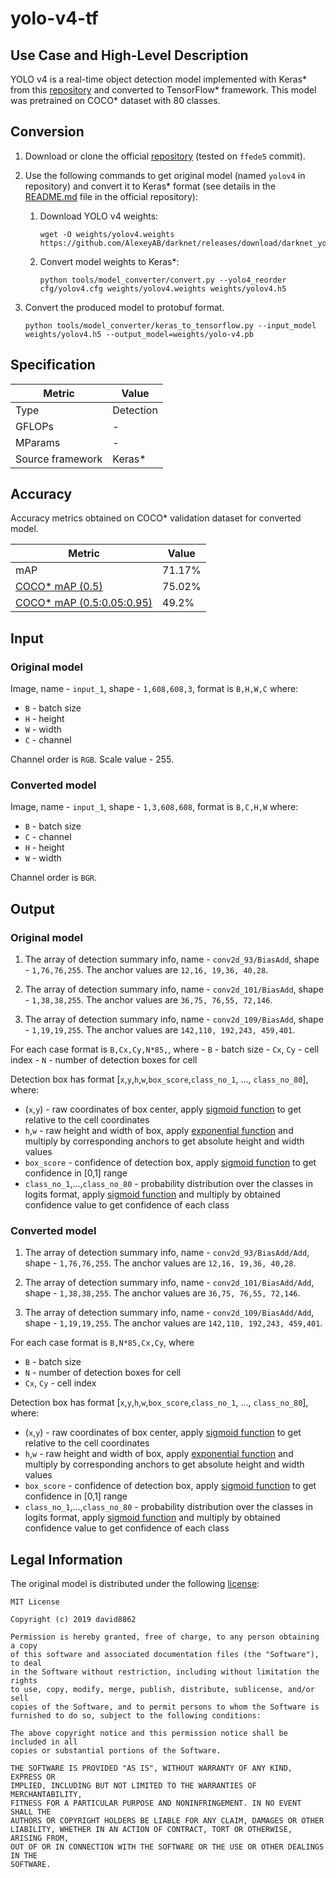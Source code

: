 # yolo-v4-tf

## Use Case and High-Level Description

YOLO v4 is a real-time object detection model implemented with Keras\* from this [repository](https://github.com/david8862/keras-YOLOv3-model-set) and converted to TensorFlow\* framework. This model was pretrained on COCO\* dataset with 80 classes.

## Conversion

1. Download or clone the official [repository](https://github.com/david8862/keras-YOLOv3-model-set) (tested on `ffede5` commit).
2. Use the following commands to get original model (named `yolov4` in repository) and convert it to Keras\* format (see details in the [README.md](https://github.com/david8862/keras-YOLOv3-model-set/blob/ffede5d316568479610b75a3424e2a7b81f0209b/README.md)  file in the official repository):

   1. Download YOLO v4 weights:
        ```
        wget -O weights/yolov4.weights https://github.com/AlexeyAB/darknet/releases/download/darknet_yolo_v3_optimal/yolov4.weights
        ```

   1. Convert model weights to Keras\*:
        ```
        python tools/model_converter/convert.py --yolo4_reorder cfg/yolov4.cfg weights/yolov4.weights weights/yolov4.h5
        ```
3. Convert the produced model to protobuf format.
    ```
    python tools/model_converter/keras_to_tensorflow.py --input_model weights/yolov4.h5 --output_model=weights/yolo-v4.pb
    ```


## Specification

| Metric            | Value         |
|-------------------|---------------|
| Type              | Detection     |
| GFLOPs            | -        |
| MParams           | -        |
| Source framework  | Keras\*       |

## Accuracy

Accuracy metrics obtained on COCO\* validation dataset for converted model.

| Metric | Value |
| ------ | ------|
| mAP    | 71.17% |
| [COCO\* mAP (0.5)](http://cocodataset.org/#detection-eval) | 75.02% |
| [COCO\* mAP (0.5:0.05:0.95)](http://cocodataset.org/#detection-eval) | 49.2% |

## Input

### Original model

Image, name - `input_1`, shape - `1,608,608,3`, format is `B,H,W,C` where:

- `B` - batch size
- `H` - height
- `W` - width
- `C` - channel

Channel order is `RGB`.
Scale value - 255.

### Converted model

Image, name - `input_1`, shape - `1,3,608,608`, format is `B,C,H,W` where:

- `B` - batch size
- `C` - channel
- `H` - height
- `W` - width

Channel order is `BGR`.

## Output

### Original model

1. The array of detection summary info, name - `conv2d_93/BiasAdd`, shape - `1,76,76,255`. The anchor values are `12,16, 19,36, 40,28`.

2. The array of detection summary info, name - `conv2d_101/BiasAdd`, shape - `1,38,38,255`. The anchor values are `36,75, 76,55, 72,146`.

3. The array of detection summary info, name - `conv2d_109/BiasAdd`, shape - `1,19,19,255`. The anchor values are `142,110, 192,243, 459,401`.

For each case format is `B,Cx,Cy,N*85,`, where
    - `B` - batch size
    - `Cx`, `Cy` - cell index
    - `N` - number of detection boxes for cell

Detection box has format [`x`,`y`,`h`,`w`,`box_score`,`class_no_1`, ..., `class_no_80`], where:
- (`x`,`y`) - raw coordinates of box center, apply [sigmoid function](https://en.wikipedia.org/wiki/Sigmoid_function) to get relative to the cell coordinates
- `h`,`w` - raw height and width of box, apply [exponential function](https://en.wikipedia.org/wiki/Exponential_function) and multiply by corresponding anchors to get absolute height and width values
- `box_score` - confidence of detection box, apply [sigmoid function](https://en.wikipedia.org/wiki/Sigmoid_function) to get confidence in [0,1] range
- `class_no_1`,...,`class_no_80` - probability distribution over the classes in logits format, apply [sigmoid function](https://en.wikipedia.org/wiki/Sigmoid_function) and multiply by obtained confidence value to get confidence of each class

### Converted model

1. The array of detection summary info, name - `conv2d_93/BiasAdd/Add`, shape - `1,76,76,255`. The anchor values are `12,16, 19,36, 40,28`.

2. The array of detection summary info, name - `conv2d_101/BiasAdd/Add`, shape - `1,38,38,255`. The anchor values are `36,75, 76,55, 72,146`.

3. The array of detection summary info, name - `conv2d_109/BiasAdd/Add`, shape - `1,19,19,255`. The anchor values are `142,110, 192,243, 459,401`.

For each case format is `B,N*85,Cx,Cy`, where
- `B` - batch size
- `N` - number of detection boxes for cell
- `Cx`, `Cy` - cell index

Detection box has format [`x`,`y`,`h`,`w`,`box_score`,`class_no_1`, ..., `class_no_80`], where:
- (`x`,`y`) - raw coordinates of box center, apply [sigmoid function](https://en.wikipedia.org/wiki/Sigmoid_function) to get relative to the cell coordinates
- `h`,`w` - raw height and width of box, apply [exponential function](https://en.wikipedia.org/wiki/Exponential_function) and multiply by corresponding anchors to get absolute height and width values
- `box_score` - confidence of detection box, apply [sigmoid function](https://en.wikipedia.org/wiki/Sigmoid_function) to get confidence in [0,1] range
- `class_no_1`,...,`class_no_80` - probability distribution over the classes in logits format, apply [sigmoid function](https://en.wikipedia.org/wiki/Sigmoid_function) and multiply by obtained confidence value to get confidence of each class

## Legal Information

The original model is distributed under the following
[license](https://raw.githubusercontent.com/david8862/keras-YOLOv3-model-set/master/LICENSE):

```
MIT License

Copyright (c) 2019 david8862

Permission is hereby granted, free of charge, to any person obtaining a copy
of this software and associated documentation files (the "Software"), to deal
in the Software without restriction, including without limitation the rights
to use, copy, modify, merge, publish, distribute, sublicense, and/or sell
copies of the Software, and to permit persons to whom the Software is
furnished to do so, subject to the following conditions:

The above copyright notice and this permission notice shall be included in all
copies or substantial portions of the Software.

THE SOFTWARE IS PROVIDED "AS IS", WITHOUT WARRANTY OF ANY KIND, EXPRESS OR
IMPLIED, INCLUDING BUT NOT LIMITED TO THE WARRANTIES OF MERCHANTABILITY,
FITNESS FOR A PARTICULAR PURPOSE AND NONINFRINGEMENT. IN NO EVENT SHALL THE
AUTHORS OR COPYRIGHT HOLDERS BE LIABLE FOR ANY CLAIM, DAMAGES OR OTHER
LIABILITY, WHETHER IN AN ACTION OF CONTRACT, TORT OR OTHERWISE, ARISING FROM,
OUT OF OR IN CONNECTION WITH THE SOFTWARE OR THE USE OR OTHER DEALINGS IN THE
SOFTWARE.
```
